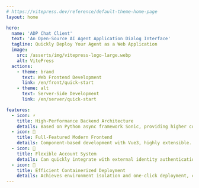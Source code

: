 ```yaml
---
# https://vitepress.dev/reference/default-theme-home-page
layout: home

hero:
  name: 'ADP Chat Client'
  text: 'An Open-Source AI Agent Application Dialog Interface'
  tagline: Quickly Deploy Your Agent as a Web Application
  image:
    src: /asserts/img/vitepress-logo-large.webp
    alt: VitePress
  actions:
    - theme: brand
      text: Web Frontend Development
      link: /en/front/quick-start
    - theme: alt
      text: Server-Side Development
      link: /en/server/quick-start

features:
  - icon: ⚡
    title: High-Performance Backend Architecture
    details: Based on Python async framework Sonic, providing higher concurrent processing capability and lower resource consumption.
  - icon: 🎨
    title: Full-Featured Modern Frontend
    details: Component-based development with Vue3, highly extensible. Supports Markdown/LaTeX rendering, voice input, streaming output, and more.
  - icon: 🔐
    title: Flexible Account System
    details: Can quickly integrate with external identity authentication systems.
  - icon: 🐳
    title: Efficient Containerized Deployment
    details: Achieves environment isolation and one-click deployment, can run on 1-core 1GB configuration.
---
```

